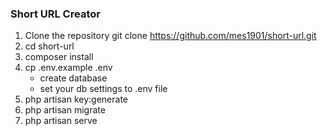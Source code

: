 ### Short URL Creator

1. Clone the repository git clone https://github.com/mes1901/short-url.git
2. cd short-url
3. composer install
4. cp .env.example .env
    - create database
    - set your db settings to .env file
5. php artisan key:generate
6. php artisan migrate
7. php artisan serve
